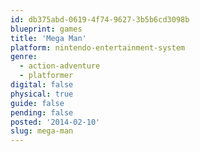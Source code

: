 ```yaml
---
id: db375abd-0619-4f74-9627-3b5b6cd3098b
blueprint: games
title: 'Mega Man'
platform: nintendo-entertainment-system
genre:
  - action-adventure
  - platformer
digital: false
physical: true
guide: false
pending: false
posted: '2014-02-10'
slug: mega-man
---
```

